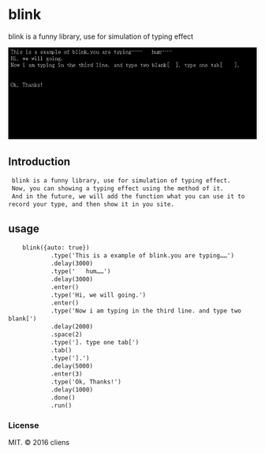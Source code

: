 # blink
blink is a funny library, use for simulation of typing effect

![image](https://github.com/cliens/blink/blob/master/blinkExapmle.gif )

## Introduction
```
 blink is a funny library, use for simulation of typing effect.
 Now, you can showing a typing effect using the method of it.
 And in the future, we will add the function what you can use it to record your type, and then show it in you site.
```

## usage

```
    blink({auto: true})
            .type('This is a example of blink.you are typing……')
            .delay(3000)
            .type('   hum……')
            .delay(3000)
            .enter()
            .type('Hi, we will going.')
            .enter()
            .type('Now i am typing in the third line. and type two blank[')
            .delay(2000)
            .space(2)
            .type(']. type one tab[')
            .tab()
            .type('].')
            .delay(5000)
            .enter(3)
            .type('Ok, Thanks!')
            .delay(1000)
            .done()
            .run()

```

### License
MIT. © 2016 cliens
